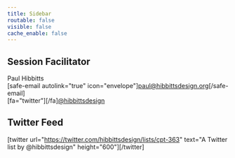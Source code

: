 ```yaml
---
title: Sidebar
routable: false
visible: false
cache_enable: false
---
```


## Session Facilitator
Paul Hibbitts  
[safe-email autolink="true" icon="envelope"]paul@hibbittsdesign.org[/safe-email]  
[fa="twitter"][/fa][@hibbittsdesign](https://twitter.com/hibbittsdesign)  

## Twitter Feed
[twitter url="https://twitter.com/hibbittsdesign/lists/cpt-363" text="A Twitter list by @hibbittsdesign" height="600"][/twitter]
